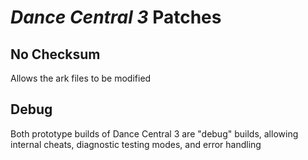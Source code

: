 # *Dance Central 3* Patches

## No Checksum
Allows the ark files to be modified

## Debug
Both prototype builds of Dance Central 3 are "debug" builds, allowing internal cheats, diagnostic testing modes, and error handling